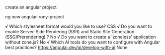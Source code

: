create an angular project

ng new angular-rony-project

√ Which stylesheet format would you like to use? CSS
√ Do you want to enable Server-Side Rendering (SSR) and Static Site Generation (SSG/Prerendering) ? No
√ Do you want to create a 'zoneless' application without zone.js? No
√ Which AI tools do you want to configure with Angular best practices? https://angular.dev/ai/develop-with-ai None

